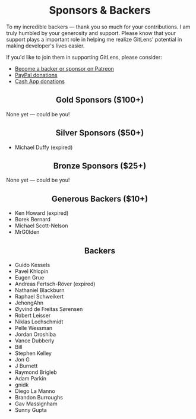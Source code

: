 <h1 align="center">Sponsors &amp; Backers</h1>

To my incredible backers &mdash; thank you so much for your contributions. I am truly humbled by your generosity and support. Please know that your support plays a important role in helping me realize GitLens' potential in making developer's lives easier.

If you'd like to join them in supporting GitLens, please consider:

- [Become a backer or sponsor on Patreon](https://www.patreon.com/eamodio)
- [PayPal donations](https://www.paypal.me/eamodio)
- [Cash App donations](https://www.paypal.me/eamodio)

<h2 align="center">Gold Sponsors ($100+)</h2>

None yet &mdash; could be you!

<h2 align="center">Silver Sponsors ($50+)</h2>

- Michael Duffy (expired)

<h2 align="center">Bronze Sponsors ($25+)</h2>

None yet &mdash; could be you!

<h2 align="center">Generous Backers ($10+)</h2>

- Ken Howard (expired)
- Borek Bernard
- Michael Scott-Nelson
- MrG0lden

<h2 align="center">Backers</h2>

- Guido Kessels
- Pavel Khlopin
- Eugen Grue
- Andreas Fertsch-Röver (expired)
- Nathaniel Blackburn
- Raphael Schweikert
- JehongAhn
- Øyvind de Freitas Sørensen
- Robert Leisser
- Niklas Lochschmidt
- Pelle Wessman
- Jordan Oroshiba
- Vance Dubberly
- Bill
- Stephen Kelley
- Jon G
- J Burnett
- Raymond Brigleb
- Adam Parkin
- gnidk
- Diego La Manno
- Brandon Burroughs
- Gav Massignham
- Sunny Gupta
